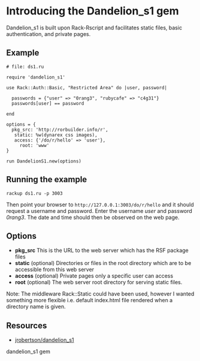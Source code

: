 # Introducing the Dandelion_s1 gem

Dandelion_s1 is built upon Rack-Rscript and facilitates static files, basic authentication, and private pages.

## Example

    # file: ds1.ru

    require 'dandelion_s1'

    use Rack::Auth::Basic, "Restricted Area" do |user, password|

      passwords = {"user" => "0rang3", "rubycafe" => "c4g31"}
      passwords[user] == password
      
    end

    options = {
      pkg_src: 'http://rorbuilder.info/r', 
       static: %w(dynarex css images), 
       access: {'/do/r/hello' => 'user'},
         root: 'www'
    }

    run DandelionS1.new(options)

## Running the example      

`rackup ds1.ru -p 3003`

Then point your browser to `http://127.0.0.1:3003/do/r/hello` and it should request a username and password. Enter the username *user* and password *0rang3*. The date and time should then be observed on the web page.

## Options

* **pkg_src** This is the URL to the web server which has the RSF package files
* **static** (optional) Directories or files in the root directory which are to be accessible from this web server
* **access** (optional) Private pages only a specific user can access
* **root**   (optional) The web server root directory for serving static files.

Note: The middleware Rack::Static could have been used, however I wanted something more flexible i.e. default index.html file rendered when a directory name is given.

## Resources

* [jrobertson/dandelion_s1](https://github.com/jrobertson/dandelion_s1)

dandelion_s1 gem
